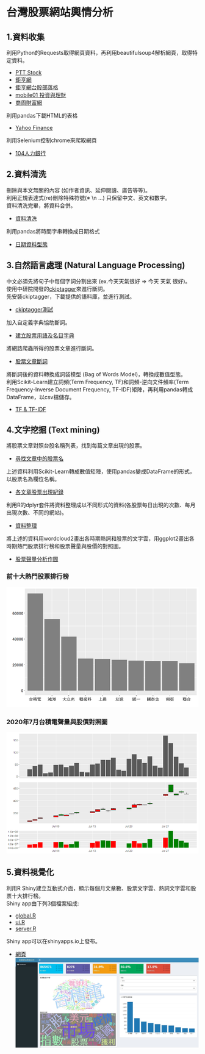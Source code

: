 # 台灣股票網站輿情分析

## 1.資料收集
利用Python的Requests取得網頁資料，再利用beautifulsoup4解析網頁，取得特定資料。
* [PTT Stock](https://github.com/KangChungLin/Public-Opinion-Analysis/blob/master/ptt_stock.ipynb)
* [鉅亨網](https://github.com/KangChungLin/Public-Opinion-Analysis/blob/master/gihun.ipynb)
* [鉅亨網台股部落格](https://github.com/KangChungLin/Public-Opinion-Analysis/blob/master/gihun_blog.ipynb)
* [mobile01 投資與理財](https://github.com/KangChungLin/Public-Opinion-Analysis/blob/master/gihun_blog.ipynb)
* [商周財富網](https://github.com/KangChungLin/Public-Opinion-Analysis/blob/master/businessweekly.ipynb)

利用pandas下載HTML的表格
* [Yahoo Finance](https://github.com/KangChungLin/Public-Opinion-Analysis/blob/master/stock_price.ipynb)

利用Selenium控制chrome來爬取網頁
* [104人力銀行](https://github.com/KangChungLin/Public-Opinion-Analysis/blob/master/JobBank.ipynb)

## 2.資料清洗
刪除與本文無關的內容 (如作者資訊、延伸閱讀、廣告等等)。\
利用正規表達式(re)刪除特殊符號(※ \\n ...) 只保留中文、英文和數字。\
資料清洗完畢，將資料合併。
* [資料清洗](https://github.com/KangChungLin/Public-Opinion-Analysis/blob/master/clean%26combine.ipynb)

利用pandas將時間字串轉換成日期格式
* [日期資料型態](https://github.com/KangChungLin/Public-Opinion-Analysis/blob/master/convert_to_datetime.ipynb)

## 3.自然語言處理 (Natural Language Processing)
中文必須先將句子中每個字詞分割出來 (ex.今天天氣很好 => 今天 天氣 很好)。\
使用中研院開發的[ckiptagger](https://github.com/ckiplab/ckiptagger)來進行斷詞。\
先安裝ckiptagger，下載提供的語料庫，並進行測試。
* [ckiptagger測試](https://github.com/KangChungLin/Public-Opinion-Analysis/blob/master/ckiptagger_demo.ipynb)

加入自定義字典協助斷詞。
* [建立股票用語及名目字典](https://github.com/KangChungLin/Public-Opinion-Analysis/blob/master/build_dict.ipynb)

將網路爬蟲所得的股票文章進行斷詞。
* [股票文章斷詞](https://github.com/KangChungLin/Public-Opinion-Analysis/blob/master/word_segment.ipynb)

將斷詞後的資料轉換成詞袋模型 (Bag of Words Model)，轉換成數值型態。\
利用Scikit-Learn建立詞頻(Term Frequency, TF)和詞頻-逆向文件頻率(Term Frequency-Inverse Document Frequency, TF-IDF)矩陣，再利用pandas轉成DataFrame，以csv檔儲存。
* [TF & TF-IDF](https://github.com/KangChungLin/Public-Opinion-Analysis/blob/master/word_segment.ipynb)

## 4.文字挖掘 (Text mining)
將股票文章對照台股名稱列表，找到每篇文章出現的股票。
* [尋找文章中的股票名](https://github.com/KangChungLin/Public-Opinion-Analysis/blob/master/find_stock.ipynb)

上述資料利用Scikit-Learn轉成數值矩陣，使用pandas變成DataFrame的形式，以股票名為欄位名稱。
* [各文章股票出現紀錄](https://github.com/KangChungLin/Public-Opinion-Analysis/blob/master/stock_trend.ipynb)

利用R的dplyr套件將資料整理成以不同形式的資料(各股票每日出現的次數、每月出現次數、不同的網站)。
* [資料整理](https://github.com/KangChungLin/Public-Opinion-Analysis/blob/master/sortbyDate.R)

將上述的資料用wordcloud2畫出各時期熱詞和股票的文字雲，用ggplot2畫出各時期熱門股票排行榜和股票聲量與股價的對照圖。
* [股票聲量分析作圖](https://github.com/KangChungLin/Public-Opinion-Analysis/blob/master/stock_plot.R)

### 前十大熱門股票排行榜
![image](https://github.com/KangChungLin/Public-Opinion-Analysis/blob/master/hot_stock.png)
### 2020年7月台積電聲量與股價對照圖
![image](https://github.com/KangChungLin/Public-Opinion-Analysis/blob/master/TWstock_2330_202007.png)

## 5.資料視覺化
利用R Shiny建立互動式介面，顯示每個月文章數、股票文字雲、熱詞文字雲和股票十大排行榜。\
Shiny app由下列3個檔案組成:
* [global.R](https://github.com/KangChungLin/Public-Opinion-Analysis/blob/master/global.R)
* [ui.R](https://github.com/KangChungLin/Public-Opinion-Analysis/blob/master/ui.R)
* [server.R](https://github.com/KangChungLin/Public-Opinion-Analysis/blob/master/server.R)

Shiny app可以在shinyapps.io上發布。
* [網頁]( https://kangchunglin.shinyapps.io/stock_shiny/)
![image](https://github.com/KangChungLin/Public-Opinion-Analysis/blob/master/stock_web.jpg)
